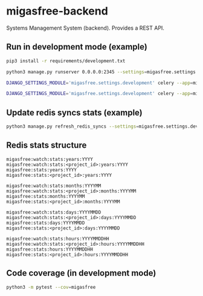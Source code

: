 # migasfree-backend

Systems Management System (backend). Provides a REST API.

## Run in development mode (example)

```bash
pip3 install -r requirements/development.txt

python3 manage.py runserver 0.0.0.0:2345 --settings=migasfree.settings.development

DJANGO_SETTINGS_MODULE='migasfree.settings.development' celery --app=migasfree.celery.app worker --without-gossip --concurrency=10 -Q default -B

DJANGO_SETTINGS_MODULE='migasfree.settings.development' celery --app=migasfree.celery.app worker --without-gossip --concurrency=10 -Q repository
```

## Update redis syncs stats (example)

```bash
python3 manage.py refresh_redis_syncs --settings=migasfree.settings.development --since 2020 --until=2021
```

## Redis stats structure

`migasfree:watch:stats:years:YYYY`<br>
`migasfree:watch:stats:<project_id>:years:YYYY`<br>
`migasfree:stats:years:YYYY`<br>
`migasfree:stats:<project_id>:years:YYYY`

`migasfree:watch:stats:months:YYYYMM`<br>
`migasfree:watch:stats:<project_id>:months:YYYYMM`<br>
`migasfree:stats:months:YYYYMM`<br>
`migasfree:stats:<project_id>:months:YYYYMM`

`migasfree:watch:stats:days:YYYYMMDD`<br>
`migasfree:watch:stats:<project_id>:days:YYYYMMDD`<br>
`migasfree:stats:days:YYYYMMDD`<br>
`migasfree:stats:<project_id>:days:YYYYMMDD`

`migasfree:watch:stats:hours:YYYYMMDDHH`<br>
`migasfree:watch:stats:<project_id>:hours:YYYYMMDDHH`<br>
`migasfree:stats:hours:YYYYMMDDHH`<br>
`migasfree:stats:<project_id>:hours:YYYYMMDDHH`

## Code coverage (in development mode)

```bash
python3 -m pytest --cov=migasfree
```
